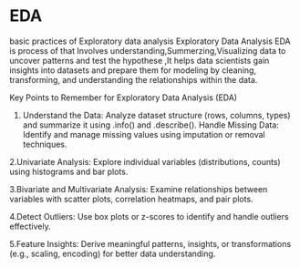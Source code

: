 # EDA
basic practices of Exploratory data analysis
Exploratory Data Analysis
EDA is process of that Involves understanding,Summerzing,Visualizing data to uncover patterns and test the hypothese ,It helps data scientists gain insights into datasets and prepare them for modeling by cleaning, transforming, and understanding the relationships within the data.

Key Points to Remember for Exploratory Data Analysis (EDA)

1. Understand the Data: Analyze dataset structure (rows, columns, types) and summarize it using .info() and .describe(). Handle Missing Data: Identify and manage missing values using imputation or removal techniques.

2.Univariate Analysis: Explore individual variables (distributions, counts) using histograms and bar plots.

3.Bivariate and Multivariate Analysis: Examine relationships between variables with scatter plots, correlation heatmaps, and pair plots.

4.Detect Outliers: Use box plots or z-scores to identify and handle outliers effectively.

5.Feature Insights: Derive meaningful patterns, insights, or transformations (e.g., scaling, encoding) for better data understanding.
